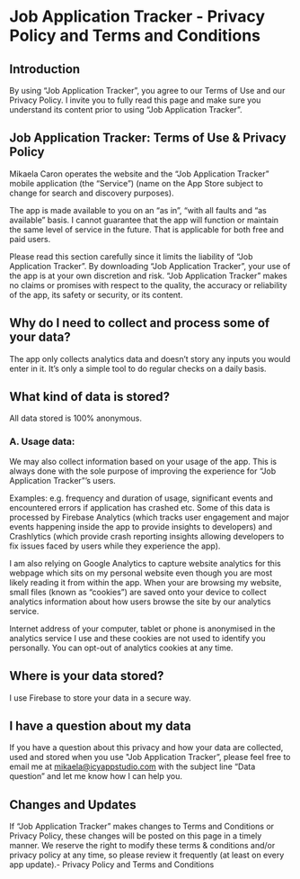 # Job Application Tracker - Privacy Policy and Terms and Conditions
## Introduction
By using “Job Application Tracker”, you agree to our Terms of Use and our Privacy Policy. I invite you to fully read this page and make sure you understand its content prior to using “Job Application Tracker”.

## Job Application Tracker: Terms of Use & Privacy Policy
Mikaela Caron operates the website and the “Job Application Tracker” mobile application (the “Service”) (name on the App Store subject to change for search and discovery purposes).

The app is made available to you on an “as in”, “with all faults and “as available” basis. I cannot guarantee that the app will function or maintain the same level of service in the future. That is applicable for both free and paid users.

Please read this section carefully since it limits the liability of “Job Application Tracker”. By downloading “Job Application Tracker”, your use of the app is at your own discretion and risk. “Job Application Tracker” makes no claims or promises with respect to the quality, the accuracy or reliability of the app, its safety or security, or its content.

## Why do I need to collect and process some of your data?
The app only collects analytics data and doesn’t story any inputs you would enter in it. It’s only a simple tool to do regular checks on a daily basis.

## What kind of data is stored?
All data stored is 100% anonymous.

### A. Usage data:
We may also collect information based on your usage of the app. This is always done with the sole purpose of improving the experience for “Job Application Tracker”’s users.

Examples: e.g. frequency and duration of usage, significant events and encountered errors if application has crashed etc. Some of this data is processed by Firebase Analytics (which tracks user engagement and major events happening inside the app to provide insights to developers) and Crashlytics (which provide crash reporting insights allowing developers to fix issues faced by users while they experience the app).

I am also relying on Google Analytics to capture website analytics for this webpage which sits on my personal website even though you are most likely reading it from within the app. When your are browsing my website, small files (known as “cookies”) are saved onto your device to collect analytics information about how users browse the site by our analytics service.

Internet address of your computer, tablet or phone is anonymised in the analytics service I use and these cookies are not used to identify you personally. You can opt-out of analytics cookies at any time.

## Where is your data stored?
I use Firebase to store your data in a secure way.

## I have a question about my data
If you have a question about this privacy and how your data are collected, used and stored when you use "Job Application Tracker”, please feel free to email me at mikaela@icyappstudio.com with the subject line “Data question” and let me know how I can help you.

## Changes and Updates
If “Job Application Tracker” makes changes to Terms and Conditions or Privacy Policy, these changes will be posted on this page in a timely manner. We reserve the right to modify these terms & conditions and/or privacy policy at any time, so please review it frequently (at least on every app update).- Privacy Policy and Terms and Conditions
